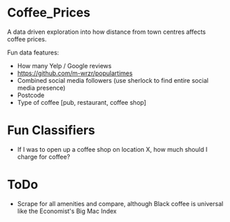 # Coffee_Prices

A data driven exploration into how distance from town centres affects coffee prices.

Fun data features:
* How many Yelp / Google reviews
* https://github.com/m-wrzr/populartimes
* Combined social media followers (use sherlock to find entire social media presence)
* Postcode
* Type of coffee [pub, restaurant, coffee shop]

# Fun Classifiers
* If I was to open up a coffee shop on location X, how much should I charge for coffee?

# ToDo
* Scrape for all amenities and compare, although Black coffee is universal like the Economist's Big Mac Index
